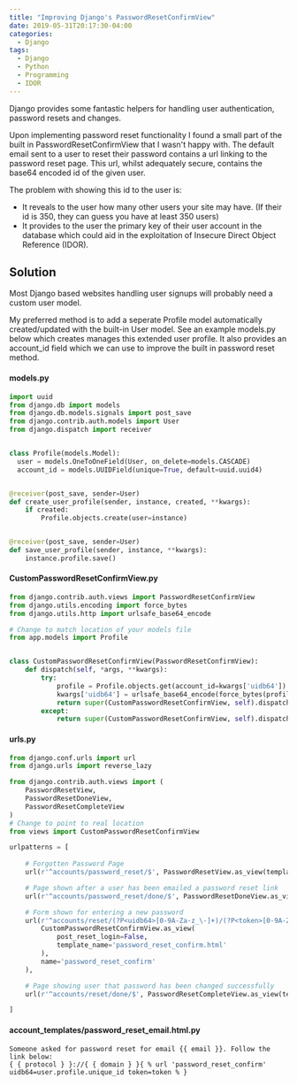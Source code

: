 ```yaml
---
title: "Improving Django's PasswordResetConfirmView"
date: 2019-05-31T20:17:30-04:00
categories:
  - Django
tags:
  - Django
  - Python
  - Programming
  - IDOR
---
```


Django provides some fantastic helpers for handling user authentication, password resets and changes.

Upon implementing password reset functionality I found a small part of the built in PasswordResetConfirmView that I wasn't happy with. The default email sent to a user to reset their password contains a url linking to the password reset page. This url, whilst adequately secure, contains the base64 encoded id of the given user.

The problem with showing this id to the user is:

* It reveals to the user how many other users your site may have. (If their id is 350, they can guess you have at least 350 users)
* It provides to the user the primary key of their user account in the database which could aid in the exploitation of Insecure Direct Object Reference (IDOR).


## Solution

Most Django based websites handling user signups will probably need a custom user model.

My preferred method is to add a seperate Profile model automatically created/updated with the built-in User model.
See an example models.py below which creates manages this extended user profile. It also provides an account_id field which we can use to improve the built in password reset method.

#### models.py

```python
import uuid
from django.db import models
from django.db.models.signals import post_save
from django.contrib.auth.models import User
from django.dispatch import receiver


class Profile(models.Model):
  user = models.OneToOneField(User, on_delete=models.CASCADE)
  account_id = models.UUIDField(unique=True, default=uuid.uuid4)


@receiver(post_save, sender=User)
def create_user_profile(sender, instance, created, **kwargs):
    if created:
        Profile.objects.create(user=instance)


@receiver(post_save, sender=User)
def save_user_profile(sender, instance, **kwargs):
    instance.profile.save()
```

#### CustomPasswordResetConfirmView.py

```python
from django.contrib.auth.views import PasswordResetConfirmView
from django.utils.encoding import force_bytes
from django.utils.http import urlsafe_base64_encode

# Change to match location of your models file
from app.models import Profile


class CustomPasswordResetConfirmView(PasswordResetConfirmView):
    def dispatch(self, *args, **kwargs):
        try:
            profile = Profile.objects.get(account_id=kwargs['uidb64'])
            kwargs['uidb64'] = urlsafe_base64_encode(force_bytes(profile.user.pk))
            return super(CustomPasswordResetConfirmView, self).dispatch(*args, **kwargs)
        except:
            return super(CustomPasswordResetConfirmView, self).dispatch(*args, **kwargs)
```

#### urls.py

```python
from django.conf.urls import url
from django.urls import reverse_lazy

from django.contrib.auth.views import (
    PasswordResetView,
    PasswordResetDoneView,
    PasswordResetCompleteView
)
# Change to point to real location
from views import CustomPasswordResetConfirmView

urlpatterns = [
    
    # Forgotten Password Page
    url(r'^accounts/password_reset/$', PasswordResetView.as_view(template_name='password_reset_form.html', email_template_name='account_templates/password_reset_email.html'), name='password_reset'),

    # Page shown after a user has been emailed a password reset link
    url(r'^accounts/password_reset/done/$', PasswordResetDoneView.as_view(template_name='password_reset_done.html'), name='password_reset_done'),

    # Form shown for entering a new password
    url(r'^accounts/reset/(?P<uidb64>[0-9A-Za-z_\-]+)/(?P<token>[0-9A-Za-z]{1,13}-[0-9A-Za-z]{1,20})/$',
        CustomPasswordResetConfirmView.as_view(
            post_reset_login=False,
            template_name='password_reset_confirm.html'
        ),
        name='password_reset_confirm'
    ),

    # Page showing user that password has been changed successfully
    url(r'^accounts/reset/done/$', PasswordResetCompleteView.as_view(template_name='password_reset_complete.html'), name='password_reset_complete'),

]
```

#### account_templates/password_reset_email.html.py

```
Someone asked for password reset for email {{ email }}. Follow the link below:
{ { protocol } }://{ { domain } }{ % url 'password_reset_confirm' uidb64=user.profile.unique_id token=token % }
```
